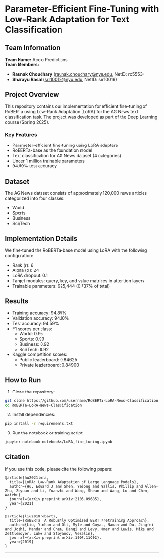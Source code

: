 # Parameter-Efficient Fine-Tuning with Low-Rank Adaptation for Text Classification

## Team Information
**Team Name:** Accio Predictions  
**Team Members:**
* **Raunak Choudhary** (raunak.choudhary@nyu.edu, NetID: rc5553)
* **Sharayu Rasal** (srr10019@nyu.edu, NetID: srr10019)

## Project Overview

This repository contains our implementation for efficient fine-tuning of RoBERTa using Low-Rank Adaptation (LoRA) for the AG News text classification task. The project was developed as part of the Deep Learning course (Spring 2025).

### Key Features

- Parameter-efficient fine-tuning using LoRA adapters
- RoBERTa-base as the foundation model
- Text classification for AG News dataset (4 categories)
- Under 1 million trainable parameters
- 94.59% test accuracy

## Dataset

The AG News dataset consists of approximately 120,000 news articles categorized into four classes:
- World
- Sports
- Business
- Sci/Tech

## Implementation Details

We fine-tuned the RoBERTa-base model using LoRA with the following configuration:
- Rank (r): 6
- Alpha (α): 24
- LoRA dropout: 0.1
- Target modules: query, key, and value matrices in attention layers
- Trainable parameters: 925,444 (0.737% of total)

## Results

- Training accuracy: 94.85%
- Validation accuracy: 94.10%
- Test accuracy: 94.59%
- F1 scores per class:
  - World: 0.95
  - Sports: 0.99
  - Business: 0.92
  - Sci/Tech: 0.92
- Kaggle competition scores:
  - Public leaderboard: 0.84625
  - Private leaderboard: 0.84900

## How to Run

1. Clone the repository:
```bash
git clone https://github.com/username/RoBERTa-LoRA-News-Classification.git
cd RoBERTa-LoRA-News-Classification
```

2. Install dependencies:
```bash
pip install -r requirements.txt
```

3. Run the notebook or training script:
```bash
jupyter notebook notebooks/LoRA_fine_tuning.ipynb
```

## Citation

If you use this code, please cite the following papers:

```
@article{hu2021lora,
  title={LoRA: Low-Rank Adaptation of Large Language Models},
  author={Hu, Edward J and Shen, Yelong and Wallis, Phillip and Allen-Zhu, Zeyuan and Li, Yuanzhi and Wang, Shean and Wang, Lu and Chen, Weizhu},
  journal={arXiv preprint arXiv:2106.09685},
  year={2021}
}

@article{liu2019roberta,
  title={RoBERTa: A Robustly Optimized BERT Pretraining Approach},
  author={Liu, Yinhan and Ott, Myle and Goyal, Naman and Du, Jingfei and Joshi, Mandar and Chen, Danqi and Levy, Omer and Lewis, Mike and Zettlemoyer, Luke and Stoyanov, Veselin},
  journal={arXiv preprint arXiv:1907.11692},
  year={2019}
}
```

-----
